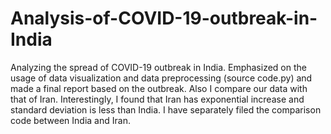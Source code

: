 # Analysis-of-COVID-19-outbreak-in-India
Analyzing the spread of COVID-19 outbreak in India. Emphasized on the usage of data visualization and data preprocessing (source code.py) and made a final report based on the outbreak.
Also I compare our data with that of Iran. Interestingly, I found that Iran has exponential increase  and standard deviation is less than India. I have separately filed the comparison code between India and Iran.
